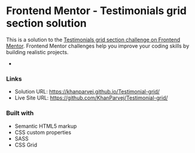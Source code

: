 # Frontend Mentor - Testimonials grid section solution

This is a solution to the [Testimonials grid section challenge on Frontend Mentor](https://www.frontendmentor.io/challenges/testimonials-grid-section-Nnw6J7Un7). Frontend Mentor challenges help you improve your coding skills by building realistic projects. 

*

### Links

- Solution URL: https://khanparvej.github.io/Testimonial-grid/
- Live Site URL: https://github.com/KhanParvej/Testimonial-grid/


### Built with

- Semantic HTML5 markup
- CSS custom properties
- SASS
- CSS Grid



